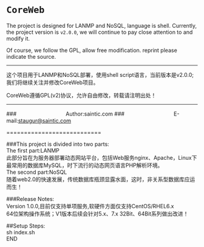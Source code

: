 `CoreWeb`
===========================
The project is designed for LANMP and NoSQL, language is shell. Currently, the project version is `v2.0.0`, we will continue to pay close attention to and modify it.

Of course, we follow the GPL, allow free modification. reprint please indicate the source.

****

这个项目用于LANMP和NoSQL部署，使用shell script语言，当前版本是v2.0.0; 我们将继续关注并修改CoreWeb项目。

CoreWeb遵循GPL(v2)协议，允许自由修改，转载请注明出处！

****
###　　　　　　　　　     Author:saintic.com
###　　　　　　　　　 E-mail:staugur@saintic.com

===========================


###This project is divided into two parts:<br>
	The first part:LANMP<br>
	此部分旨在为服务器部署动态网站平台，包括Web服务nginx、Apache，Linux下最常用的数据库MySQL，时下流行的动态网页语言PHP解析环境。<br>
	The second part:NoSQL<br>
	随着web2.0的快速发展，传统数据库瓶颈显露水面，这时，非关系型数据库应运而生！<br>

###Release Notes:<br>
	Version 1.0.0,目前仅支持单项服务,软硬件方面仅支持CentOS/RHEL6.x <br>64位架构操作系统；V1版本后续会针对5.x、7.x 32Bit、64Bit系列做出改进！<br>

##Setup Steps: <br>
    sh index.sh <br>
END

